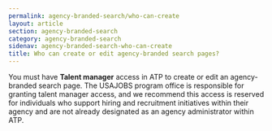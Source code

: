 ```yaml
---
permalink: agency-branded-search/who-can-create
layout: article
section: agency-branded-search
category: agency-branded-search
sidenav: agency-branded-search-who-can-create
title: Who can create or edit agency-branded search pages?
---
```

You must have **Talent manager** access in ATP to create or edit an agency-branded search page. The USAJOBS program office is responsible for granting talent manager access, and we recommend this access is reserved for individuals who support hiring and recruitment initiatives within their agency and are not already designated as an agency administrator within ATP.  
